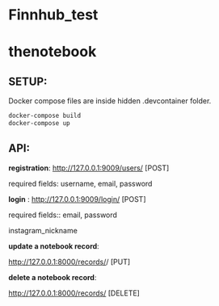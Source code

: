 # Finnhub_test
# thenotebook

## SETUP:
Docker compose files are inside hidden .devcontainer folder. 
```bash
docker-compose build
docker-compose up
```
## API:

**registration**:
 http://127.0.0.1:9009/users/  [POST]
 
   required fields:
      username, email, password

**login** :
http://127.0.0.1:9009/login/ [POST]

  required fields:: 
    email, password
    



instagram_nickname


**update a notebook record**:

http://127.0.0.1:8000/records/<id>/ [PUT]


**delete a notebook record**:

http://127.0.0.1:8000/records/<id> [DELETE]

